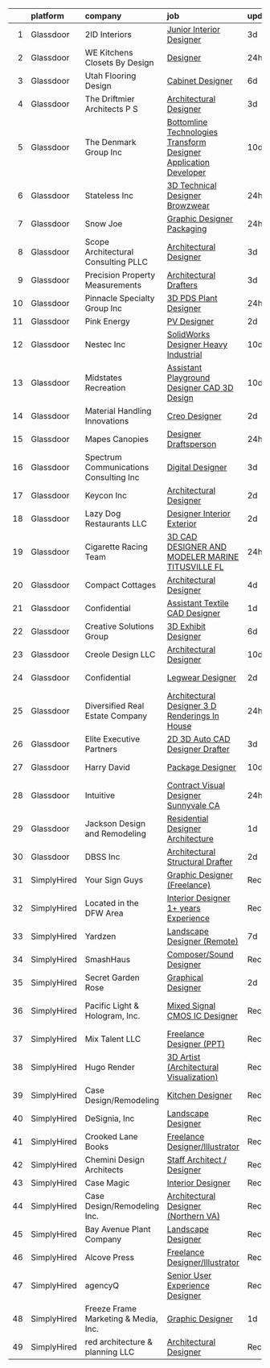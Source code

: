 

|    | platform    | company                                  | job                                                                                                                                                                                                                                                                                                                                                                                                                                                                                                                                                                                                                                                                                                                                                                                                                                                                                                                                                                                                                                                                                                           | update_time   | location             |
|---:|:------------|:-----------------------------------------|:--------------------------------------------------------------------------------------------------------------------------------------------------------------------------------------------------------------------------------------------------------------------------------------------------------------------------------------------------------------------------------------------------------------------------------------------------------------------------------------------------------------------------------------------------------------------------------------------------------------------------------------------------------------------------------------------------------------------------------------------------------------------------------------------------------------------------------------------------------------------------------------------------------------------------------------------------------------------------------------------------------------------------------------------------------------------------------------------------------------|:--------------|:---------------------|
|  1 | Glassdoor   | 2ID Interiors                            | [Junior Interior Designer](https://www.glassdoor.com/partner/jobListing.htm?pos=113&ao=1110586&s=58&guid=000001817070ec7380b5b0431f654323&src=GD_JOB_AD&t=SR&vt=w&ea=1&cs=1_b7274a44&cb=1655448858191&jobListingId=1007935819231&cpc=8FC0D69C137C431E&jrtk=3-0-1g5o71r4kjroi801-1g5o71r55q0t3800-f6b3e21c2184d940--6NYlbfkN0AuAjYKnBHsdkcMxrD7ZJITXxV72vImVt5xOyKRJQecNMWI7KAtC0OFrH_V03AMf182IyXB3mTWFo7aE-OBjjyWET_ImPqdFOWAXNabAri-1oRNreBJgfwNyH4J9VDnHgH3FGvbhpEYbA8xhY69hXJ2QVWKR3rKaIhO_4OFmpzFtqo43GGo9vQuIPSnZX_gljJvtWDs13KrwlVsovmeDAs_AnNRZz17VyCUPbh0gY4DgheZsOGxjHukcIXAs7NWcY0dmem99KJPS0bvOpphDNUCT9lOjFIvViSQhIJYRe-3Wz8wtj_eyVAlhTFJqObtmas8qKC_zMtigxjEyfskE8FeuMkSVsHd-rd78rRjkau2c1ZdvFFRlClrm8afTTEETAxlkmdudYgfdmzK9aDInXhAiJtwrcvAKkoNrqA4GWHzLFxUW2EDxVOeQnCRO8F3oXDjadNLgOabf4zmyDmfNC9H_Re8SGzQfzTEP6ii342p8P1rMhtVX94inlbGBamep4N2IcssrSnR0A%3D%3D)                                                                                                                                                                                                                               | 3d            | Hallandale Beach, FL |
|  2 | Glassdoor   | WE Kitchens   Closets By Design          | [Designer](https://www.glassdoor.com/partner/jobListing.htm?pos=127&ao=1110586&s=58&guid=000001817070ec7380b5b0431f654323&src=GD_JOB_AD&t=SR&vt=w&ea=1&cs=1_8d6b617f&cb=1655448858193&jobListingId=1007945093181&cpc=4AF433014564FFC7&jrtk=3-0-1g5o71r4kjroi801-1g5o71r55q0t3800-7c613545e50040c1--6NYlbfkN0B0DAwOXO1l6_98WM0PIoT-h7KtH2aVfRQx1dfyNWKYHCV2JhYVJn-L6-dSWhO4uoAhNAcXSMLQuT9KEVVwaGaU0SxXT9KYCkKqyXg6wXSKVXfpCMLg3_44XMEpXzsL0Vd-IDLJnOhutqF6MuEPshhtmrcNpUTiF0T4eSEyIh0WRh7E1osdcVIS_0GUFC45eTkxtU6DIBDAaYa6gkt1-btvOyXZRK4dSrLdSHYxB5qhuyDkAnpvRwxavW58xZf1rO5iULOh3XUEMaJhi4hT1oz26mIDhmvZLO9H14gqCT2Zwd0DSv9j1nTAqZbkRUHgUdR9W6fNglRuU-CVjwOsJyGW8hseUod04xYH8URWH4T9B4k91xguEzoyjtGRKjgycl3J6CAJtHdU1PozZPj0OuUGeG8vRCxjf_jzzSXAWeNDol3rEedRmMBKWztXxxRUQA4Ek8sKqkJhO9x6sUenXalzaNsC1Jc_Nk1dwXlVpgT7ralwJXJTfwG3LxGT3-3Qj9dyCaoMDVz9Tw%3D%3D)                                                                                                                                                                                                                                               | 24h           | Sparks, NV           |
|  3 | Glassdoor   | Utah Flooring   Design                   | [Cabinet Designer](https://www.glassdoor.com/partner/jobListing.htm?pos=108&ao=1110586&s=58&guid=000001817070ec7380b5b0431f654323&src=GD_JOB_AD&t=SR&vt=w&ea=1&cs=1_d084dabf&cb=1655448858189&jobListingId=1007932213767&cpc=8C58C94241DEAF58&jrtk=3-0-1g5o71r4kjroi801-1g5o71r55q0t3800-6a4ffba28466cf44--6NYlbfkN0B_lYXbcWVyRfqt-Hbra7A1LCYrGJB3Lu8U1kvcsnzP3fG3R5g2d2sNRf6vIElHxPsKyiBFSjvWo1iZNy3dh2VnINErMb1tILs8cPzElaYXMMmUnTtmLr5BvNd7JGG6yF-3jf_KUbY7Q2swzeAACOg8UKBrY0e4P0V-7NlzSqufw9OOgvQcwQia29_-gu1iKPuF-1tXbjNKThsJuTxE7CT30o9yCTQoIz036ncEIKMOT5-QB1Et78O9fYGXd6UY5Ds9xk_3PAH29MW_aXLgTlYR70KyNg4rBpKPoogWf29Wrt61hxON_Qe5kewlsNXF3V2s3n1Jp0WEiN6c3delPXuFl-edxvNdgUsuSSnBn2zZX9LWev43Vd_ZJ3H-iDwAoL82p5aUsVENmvos4aWAikySiMA9n4Kv6zf7xPLfislMPKf5dRydaMaXcTUTJBgW-nZT6Lro9O4Mi4HhXkexDLF0sAgwCch-bQoOQRootg4uuDTxls4xVVJ9KLIRbFzvKlRoJrfGleHsWw%3D%3D)                                                                                                                                                                                                                                       | 6d            | Midvale, UT          |
|  4 | Glassdoor   | The Driftmier Architects  P S            | [Architectural Designer](https://www.glassdoor.com/partner/jobListing.htm?pos=101&ao=1110586&s=58&guid=000001817070ec7380b5b0431f654323&src=GD_JOB_AD&t=SR&vt=w&ea=1&cs=1_ee5ebe74&cb=1655448858188&jobListingId=1007936110856&cpc=14A2518D69FE8A3B&jrtk=3-0-1g5o71r4kjroi801-1g5o71r55q0t3800-92a901b93dd3d3ef--6NYlbfkN0CHpSnjIPxMtekS58WZl5Olhjo2iWL5RjE_Boe0ccr3FpZkwzxCry1aVd6RzlmrEiiQwKyvzbyN_NY_Mu4LboH6tTtjdkoHNm5Ih1Sv4d4r9oxBFeZX67pzhRlrxQutlo-ANs8jO-xyAoWmyOrXSPAUbW2yQRRmt0nF7MGHaBGsW7MN5PIW-j3nIfNMkYXX82PZlIrpxFA5SIxM4IgY05C_Tj7Rtr1Q0rHN9Okg352jCPhmfFBNsmd_ckwNr6AKlrPNjavtTb3ihq2lBgmzxcHgXLNhJFKmUHa9AgY9PIetb20R4koaMb-5AyfDZrnqCb_9qo0khSvEKUeFmxSln1-tS5wBRd4pUhzvHqz1FABcqMKgz15TfkT57CQWza5wB3iMdjlTKXMyhT6hghBF5s-p7RH7192ehbYFwBbmYR1ZH0Yovk8xR17osMAnjbrtWwvWP_tazovBp-_S11bTa1dyg5QmbFf5mH8kA2bhp7rHBINL2JAfaBtp3yQU2Rkp2IP0lPWLowexnA%3D%3D)                                                                                                                                                                                                                                 | 3d            | Redmond, WA          |
|  5 | Glassdoor   | The Denmark Group  Inc                   | [ Bottomline Technologies Transform Designer Application Developer ](https://www.glassdoor.com/partner/jobListing.htm?pos=109&ao=1110586&s=58&guid=000001817070ec7380b5b0431f654323&src=GD_JOB_AD&t=SR&vt=w&ea=1&cs=1_90cb8795&cb=1655448858189&jobListingId=1007920677812&cpc=1DA97EEC6DEC5F4A&jrtk=3-0-1g5o71r4kjroi801-1g5o71r55q0t3800-c9509fc5d067a275--6NYlbfkN0CnvnrZV6i1JGX1yqycrBVKxG_QbmFGo1hJvaAPDrdCVTET5rWUgFWpZGgoZc06_HNnY7hdT5y1kDU_dzPnswIN34pdZNgNK1ilmmQcF4UlgBkJtOJXqS4SHehDpnMOgd-7-BM4x5-4Lwr_f_7lGtzLgqaA8CJxUoK7HXFt460O2Himc83l5I4fCMyIzzRDPz29zUP9ge1qcnP682SMKUY_VL8H9H4aqNVfml_xWI7sh7i2hXoIpEA08_uLIUa1DJnS33_x3Fd7svuHioaXtHBsHCKZFcPyYr1XaBrbdast29ogzlljxP4NMgGGbGfpC0KW5__nuwC0jggB2AQHZmj__xgPDcoWKbxHk1LJnZghVOlU0z5SSLpe6BVpvt5oBL5SBEVFu9sqYG9fVlbPh1Qxup7z4e7eLbj7YUNja_6wb8wOgdHXYijMOSB2z7DnAMMWBl9BF0f06dJz_ih2L-roJ8WckHRKK_YI23wSkamjQIQjzv8cTxO63eM5qFTqqdMvnMHKrkfucOAu2vfl-UFCBLCwVStEtSXPZogYeddlw647sDxgAGm0dnALXrXE-vM%3D)                                                                                                                                   | 10d           | Remote               |
|  6 | Glassdoor   | Stateless Inc                            | [3D Technical Designer  Browzwear ](https://www.glassdoor.com/partner/jobListing.htm?pos=115&ao=1110586&s=58&guid=000001817070ec7380b5b0431f654323&src=GD_JOB_AD&t=SR&vt=w&ea=1&cs=1_0021ba12&cb=1655448858191&jobListingId=1007944586616&cpc=61E17551093C17CB&jrtk=3-0-1g5o71r4kjroi801-1g5o71r55q0t3800-d92c17cf4d9f129f--6NYlbfkN0CMcCXJT0p_ILdaQUIJ0-QQ2_CBConMKszWTsGK5uvI4353MWyOs2yQnOr-BO7R0OdsV-2uWtxKNRcQOIisj4KaKx00A0lKRhJPcNQ2V8uBWaeRAsvkgoctLAWBl_74iXVjRuoS-wp-WJ8tnFC0ceYmcTlksXapOFD465wUOEqag_67zJiey7_Y2YzBIvILtyrmsxhGerHbGckb17AVG9SkUwr1R_dr_cpbAWnJp1LjjlffKVR13tnRe6bl3CA7w1go2S4MpSjWtu7S2Kr8BHV4tcF4fIbEwL9BrqZgIy5dE1ZEA3PjuuirXEPwqgEHNN3-G3mZCMm5j5LL-2I0TdaB8p98C0Z-4hdsVRtcejjAVQb7Ccw0kvGD1dvSfKsor9nLSxDwzVzBFMsXCCtS7XNhEAue8_lVxU6zbPAvMsrFw1ip2vqSLZM0zm7Hr2yu9KXijukCGIAvbEFyVsLXhHQt7heFOsbHNTT4YZ3rTg8ccgCXBeECOPcg2cMsheO7oO2EoTPL-jBevA%3D%3D)                                                                                                                                                                                                                      | 24h           | New York, NY         |
|  7 | Glassdoor   | Snow Joe                                 | [Graphic Designer  Packaging   ](https://www.glassdoor.com/partner/jobListing.htm?pos=102&ao=1110586&s=58&guid=000001817070ec7380b5b0431f654323&src=GD_JOB_AD&t=SR&vt=w&cs=1_6a637757&cb=1655448858188&jobListingId=1007945537238&cpc=E8335F9D5EB3FC28&jrtk=3-0-1g5o71r4kjroi801-1g5o71r55q0t3800-e08c966617f54369--6NYlbfkN0API7c6ipb5a-SpimxLJwy47ByrdPU-b9RqCRVfhpWhTrr9b74dt58mfTG5jxvYLwqNjjwanPQep2Iqf7gD8p8T9GkhJAK9ZfyMUMNbLJStznARDgibL2AdwB8Zg1RZXPxlFjcQAehalT9SJ58-56nvNdvZOK9fY7cYDAiwvttcpOdMcAR4jWv_IMPx3mICT_sGMsOQdLA7yux-fa2RYx-Q1bSSr2AcSTfRriP4TuXNoQjRuDc-Ci9zQjakg5QTr0J9z8Z2mo7PfNscHCYKUTz-lCREEXki2Hl1MN_DhYTviNy61jfU1KvC_pT62FsLlzdyWZMrfN12vfI-1nBTRq_439Y2ftj-C6L1kZVOSa_sA8EBdZx1nXY6nXTzybrtTPgxmw8Rx3J2gwP05eEJx1M0DiVkaGC0HExvRzlRTUNCP4SFrgTUD0hNge_GV9eBLazDhY0kWfrJCO7kcDiIOqgv1tOffHcCkYYWHny4CBBC6ooCvTes4e9HKCUel8NEzw758Gf0eYPwU8hFner4ktx3XUyTY4xLR4V1sJvw97QOWw%3D%3D)                                                                                                                                                                                              | 24h           | Hoboken, NJ          |
|  8 | Glassdoor   | Scope Architectural Consulting  PLLC     | [Architectural Designer](https://www.glassdoor.com/partner/jobListing.htm?pos=119&ao=1110586&s=58&guid=000001817070ec7380b5b0431f654323&src=GD_JOB_AD&t=SR&vt=w&ea=1&cs=1_cfbdc2ae&cb=1655448858192&jobListingId=1007936167032&cpc=55FC80EBF760BBE8&jrtk=3-0-1g5o71r4kjroi801-1g5o71r55q0t3800-d87d1723ccb9cb50--6NYlbfkN0BdDHiSlq2TKVYTvK036ioTcRDjelCKzvFOpLFiF--0icOI5c6ey-PCAnqLRt8qr5AwOKji-ZM4BIS7zrL0Drk6V_hfQj387EBcd26NTuxSa_fs9utTOXo_O-Z1nAoa0oo1vt5jDUM-L2SCoxAKqQ0ZnF3uDNJAmgKtGuJkluI99TTzMPJQqru9ZqZylDnW5OgiZvCbhle2v0jjr9jBrR1qW8pXV4Vyb9hfZ-eeOx1AGNIVADWocETEUmFPH4rjlyqMZqJ4WYfbgi8zms-zvwsyvt0TFN6JJ5JJ59H-0dhJNAJ3XiYTaUkEpKGmm-cX7GoNbXIJkTFFXGAE4wQkm6pdPS9fdUwuFOJjqz04I7xAhIjlzY8Aj-RGC97EFanXHu23GfC2m2XeSVN7t9SP55Flelu_FQ0YxnkIpkLS5zPM9d7j-Z46JjE4UglUZ1lnBTsVNPEeXnw5089_dW-IX9fAKvswHcQakRNY4bzXzTEpa541Sm38oDGMhQ8HAmC7h77hQHukQnvz6Q%3D%3D)                                                                                                                                                                                                                                 | 3d            | Charlotte, NC        |
|  9 | Glassdoor   | Precision Property Measurements          | [Architectural Drafters](https://www.glassdoor.com/partner/jobListing.htm?pos=103&ao=1110586&s=58&guid=000001817070ec7380b5b0431f654323&src=GD_JOB_AD&t=SR&vt=w&cs=1_21530042&cb=1655448858188&jobListingId=1007937022600&cpc=93FEE4B5AF931032&jrtk=3-0-1g5o71r4kjroi801-1g5o71r55q0t3800-a238ef22c38493f2--6NYlbfkN0BhWa1KzZ7zKDQctA2HPF_41ChYC-Y-W7ZpkUy2ORVw-YNIgRvS-W_wLnXctiaxL1hzNeXvrJysJmzCvqOeXoaXoZEpq7rKzN2Vcg7iwjykdQYALv6gE2zxicQfSoWtKZYJWSOJgDQOxoe-ZcTU454Qhu0Sy_ZQziJvJIf_2nP6UAZztqEO_odEQ1EYtQB73Cwm3GwgCgIGZPN9tsyEPbZOsd7dNJA5wvSb13XCUVQjxo_uVYWEvprJ1mu0soyDt-9lNk3Zjqn3uYA_qq9_y65Lo6_vfjm04gmNl4uFoAeFtRrvj5rpOw9PJRJzs-rOcmYIUye2JgqB-NoBgFHwz3zZeeJYV0aNwy7HxxJb7b_qLX0v_VjrRhvdIqa98PNl7iC4rNfIeksejRFTBv5bKx4D7k8l2wZx-qXRb1jugL7sLohKzxqgADYc1eU29B7AGHVt9LZzHqcCGXcBXvvNOaYO4yyyIny7nGYg8zCxCM_h90rYNt4Ws2Bchrc5CPThkjeR4QxcmC95eaoeV3fQ9TVdFSj3p_MmVcGHh1rCFUXaIPr_aM9i7ZhF)                                                                                                                                                                                                  | 3d            | Salt Lake City, UT   |
| 10 | Glassdoor   | Pinnacle Specialty Group  Inc            | [3D PDS Plant Designer](https://www.glassdoor.com/partner/jobListing.htm?pos=106&ao=1110586&s=58&guid=000001817070ec7380b5b0431f654323&src=GD_JOB_AD&t=SR&vt=w&ea=1&cs=1_99c677db&cb=1655448858189&jobListingId=1007944547138&cpc=FFD5B9C4B038B9C9&jrtk=3-0-1g5o71r4kjroi801-1g5o71r55q0t3800-5ba45d068aafb170--6NYlbfkN0AvKOmg-5NqYhHLmDu_7Pjxq7vyl5WZkAzYueW6PgEnHN088J39WpvCst9TlHOmuPd8KwreeABQuXWrczffvqlZY8YBgPdDlPSXz50C1ACVa1OdiZHyW_BiZW-yXguVO-GxxfakGfRk2qFjegM2nV5BHcMCjZcHVdvSr8WdFs7nzfjkJVdp0fqD78gaB9MlxW7pZWEE63X5E30wCpm19dJJ4qPH2FjKiasZk9mO-5CSTyjfTzqDXIMUiIenbka-K26mJ2_Q2zi2-T0rJQkd3YP48LE6X4A-IwUz7L_vFOuogkp123oYzI9CP7gKpSNEzcnXLGP5Kh61kez1sl0MT3s_ikNcDoJ4d6T8MZD_61ohYT-6nIqZXzfNf3uDMTazLko_t_h4bkiULUO-jhCA4dEv2eq7sy0L0HT0jP9Yh5ABWa0lCd7z-5LGzahAbRVaMJBP6JeIqMCJJ2GWjvBY9T7lEXTmFAApz2welDsMc44dxD30NBoj22PuUZthiKJKNgiw9n36NQ_xmBaPRc2DGhTB)                                                                                                                                                                                                                              | 24h           | Aiken, SC            |
| 11 | Glassdoor   | Pink Energy                              | [PV Designer](https://www.glassdoor.com/partner/jobListing.htm?pos=122&ao=1110586&s=58&guid=000001817070ec7380b5b0431f654323&src=GD_JOB_AD&t=SR&vt=w&ea=1&cs=1_284d6ec5&cb=1655448858193&jobListingId=1007939178129&cpc=C5C93DE40C8A001B&jrtk=3-0-1g5o71r4kjroi801-1g5o71r55q0t3800-e737ffa23ca1ebf4--6NYlbfkN0CoAH19rLVkspVaY8_BVgU5QzpYqxBZtx6OUQy293t9ZmWVPPVIAhXTNW501kjNA2nENE16o4sB4-8mIaVBg3IzWVXvbnMgc13k-akOddwp4AyqqMyM_H_7Eo5UpT0akksBRKeswXfQwasj8j6NKOzLY-HNZb-8V99z5LMzLFI6qDAyfN-0Y3TaA2vqScDv8i2ua4XqZebDoH1RzMlsD-UUlkBpj3MfOSB7f2wU43Je52YSL-qadfyIwmdt2nNY7WZxoybp9hYqlBzrr6cxVNUkmN7VDcU3_dr5-Bft1YNh6pyzmypV77PdjDqliv03Y6oiYkh08g2oTLrYY4_HtXJlMVoK_nTnxHzy5-RndeYLJSTAyQFcUnpUAPKjWY_dqr41hxcZ8q7gPhYJqmLveuWItQoLJcKSj9XpCEH9O4uLQ3NxGsxTIR5E6d5ezmKTng98Pk1h7VT-0nJcvuGK24e3iPfOQYPPzfh0zA8d6VkoeS6x8uSeax-K2WI3fYLTlFjK3GDr1vXizQ%3D%3D)                                                                                                                                                                                                                                            | 2d            | Troy, MI             |
| 12 | Glassdoor   | Nestec Inc                               | [SolidWorks Designer   Heavy Industrial](https://www.glassdoor.com/partner/jobListing.htm?pos=104&ao=1110586&s=58&guid=000001817070ec7380b5b0431f654323&src=GD_JOB_AD&t=SR&vt=w&ea=1&cs=1_163b85ea&cb=1655448858188&jobListingId=1007921970542&cpc=C24DBD7868D7AA0C&jrtk=3-0-1g5o71r4kjroi801-1g5o71r55q0t3800-804b0c5fbf2a0c3e--6NYlbfkN0CdcVd3SDA1nO7RkKTAACmPV4xEt72Vls8LI2dqcgyOeEeVurxOhNiKvFIPECYbE8OJLSGAZfjuFo8_fRqN114f9ht3jHHBHCgz80bXyqiuPd_6O0GawmrejvTjDonGTbN_7XSVoSw0yoe1Ygcr5gNwZZwqTs4V-hOzugRthn3xeilj_mucTfJ8SJwmAT-5hwW8nN_mP_xpyqJH_JaWh2XuAia3VKZdP-b882env-vy9_pwm5UlAu00SsHuXb6aHICcwhpg35mI_5bJO2YP9KDWZdjUT8K-5YWAFtZ9zr1fBgVXicytvB99N6XUI-RJFXtsIDwHeqZrkiQS4oFlQQdvc0T6-s5CsKzR2SlGKX8MqnGVO9d3QkgifNgrSqjgYD5QkiOBWP5eH6slYAqp05_jTNSJo-qtAeM3r097PhjEb4-SBijW8oV9bP76RtXQAJ8Bw0anrKUR8szNpRzpT2VBPbW3y0UgDEjoCHGU--ZNH3xwA7cD8tUQP5cSKc9ZVc5dmy58RhZ84KBmO6ZgzWN0Hbu7-R7A87o%3D)                                                                                                                                                                                               | 10d           | Pen Argyl, PA        |
| 13 | Glassdoor   | Midstates Recreation                     | [Assistant Playground Designer   CAD   3D Design](https://www.glassdoor.com/partner/jobListing.htm?pos=105&ao=1110586&s=58&guid=000001817070ec7380b5b0431f654323&src=GD_JOB_AD&t=SR&vt=w&ea=1&cs=1_93cfc565&cb=1655448858189&jobListingId=1007920743945&cpc=958F8102D9249071&jrtk=3-0-1g5o71r4kjroi801-1g5o71r55q0t3800-0d423f352f102f92--6NYlbfkN0Af7IH--f52cTUDwFMUanxXcd3NiV5wYJyzlyk1G5yRERPjkIYljGfhU7jo1G3fwEPUK7Mnz_zDJAuySo4XfeQ9-Xz6yiZ00KBTEVAyFhbC8CpUzKzPTnkDgxbZdx56k-BlwQjgGOLMojspZSbpKUnIxWnvQCwMRQw7fX0ZLIbcGx8twLpiVLhPA5EmtqzB6PwQVlWI4YB4UCpaCkK1rMCa-uAkg3IC9TvwSXOCsp6OZfLJvFLqEPhOAwagb30_0zgzhxuPZ28m8_0hWOVF8kV5vZ3JlK1xbsDZ38uxZlus45HiGeQeBckrI_OY1EUCVlG8g6dEXxd5lC3fc6U3Hy06q4d87pM4WoXASpUhim4wDm3zO3zdsi6O7oblDYDuTzYrhfrZtylqSwCKo9adnZV5NaoGeUIDe1vGMuF0POAkm8ot1uQFVHHmFSYGZOH1drIJpKQELBqzEhkMsPAfiiSaxJkK6lvd6MfKohKjgXbKabfHyzviCUA90Zer297rc1-NWideK-ODKqPFmahtdUHpvg6cGB8gdcQ%3D)                                                                                                                                                                                      | 10d           | Pataskala, OH        |
| 14 | Glassdoor   | Material Handling Innovations            | [Creo Designer](https://www.glassdoor.com/partner/jobListing.htm?pos=107&ao=1110586&s=58&guid=000001817070ec7380b5b0431f654323&src=GD_JOB_AD&t=SR&vt=w&ea=1&cs=1_e89d1ec0&cb=1655448858189&jobListingId=1007939619602&cpc=24DE9B19511D139F&jrtk=3-0-1g5o71r4kjroi801-1g5o71r55q0t3800-8943c151b4051700--6NYlbfkN0BCBVRfw33a18o1oVaPy0oz7XVRAtbq2F2GZ1ntk3dKicRisQg5kIsMUmNIr26wOv3P2MzfEoXdnVia3GJ9mPzZQUOz0RDyglRtdvjmkwKBcAZSm6s0nqlIWSuB8n74gRj3wCFmomsjRGnRyCWs_MrDQsNNCyquIPyep5ZORQO1Y4-MdVmnhVlOFd5kKcmY6KRy_lv30wHT5EeRTTtsLUVqMeKw44f0soXzNRin-uetw0GHhoSQgPE5kDZ97I7RZZ78JL6j-N8ABH_TlWGCHGub4kyWkRNrudETz5c_1k_mMKeW0bj5ehj4J8oc5wwrz_HwzRh-s4xob8vZTAKBJ7vkHnKf7DoSxHC3o64nZoq0u8rE_P8C7FV3riyZT9Pes1axX7k3-76ZxKSIHuWcS8dVEte95Lu1ljlnx2gEw3jURMRWCsAdNBqcWGM4K9CmTHGoK1fEpvAwDnCT8UrKjq5s5rwVDYRwVP_HHlMjDv8-grU7JZyXDyRSKrQOheKE3qY%3D)                                                                                                                                                                                                                                                        | 2d            | Des Moines, IA       |
| 15 | Glassdoor   | Mapes Canopies                           | [Designer Draftsperson](https://www.glassdoor.com/partner/jobListing.htm?pos=121&ao=1110586&s=58&guid=000001817070ec7380b5b0431f654323&src=GD_JOB_AD&t=SR&vt=w&ea=1&cs=1_a8bc0a6d&cb=1655448858193&jobListingId=1007944863813&cpc=93B1EA6E25C5ADFD&jrtk=3-0-1g5o71r4kjroi801-1g5o71r55q0t3800-1f0713825f81d8b0--6NYlbfkN0C2SVAOpOeIWQkPp9EeCSLxTLheLRty2uanDx8E9nXZ3mMSUdBgMf7rdCPWdzUto9XUQidwjGdLG0OOswx3Qp6B6cZeRVbfUiGOGZznVIJ5EaxdbvmFBJ7lY_ZvT3-Mt4hmf3PW8xn2FzBy2rlMt8kUax0uZf7WY9H-N0L72ebvdL9Y-eRCf37kKzgXFKtnvf0buAccxlUuCw4PEft3XVqJ35mT3hcbYyAv3m1o9KYEtTt15wfR_ag41TWWoTEmDCPgF-D3mhd9I3ZEczWEgQKKnpnuFTm4gQfbEDBbOyDV1sPfieZgsvx7hxytft5LVtwcQP1Px7F4zW8DSM6KWOdJ1PpoXkNLFspMYuxbp6irWNivwRppQanO8KQtY1WSDyDPEe5gGFtlZTnWz9geICXVSnWdoLXNUk8iBHI6OnD9Of5VqNZTmvs0g40EK5dI9rG2Hig1FytOsuu4odcGDGY9kaRHEtijlAFaI-1IOhaONtA5K5TM0bIqCMZjRSSFT-sECIlXpbwIBg%3D%3D)                                                                                                                                                                                                                                  | 24h           | Lincoln, NE          |
| 16 | Glassdoor   | Spectrum Communications   Consulting Inc | [Digital Designer](https://www.glassdoor.com/partner/jobListing.htm?pos=123&ao=1110586&s=58&guid=000001817070ec7380b5b0431f654323&src=GD_JOB_AD&t=SR&vt=w&cs=1_04aa2dbb&cb=1655448858193&jobListingId=1007936882470&cpc=D2A6DBF304636DC4&jrtk=3-0-1g5o71r4kjroi801-1g5o71r55q0t3800-0efd128eb5aed8e0--6NYlbfkN0CEimXm1CJh_E-tHvxPbgZMcbhx6cgdIq9Pr1R0rMl3sU3PcKky83nF7xSMo3nddOn7Ezk0R5wq0xRM4P4Wqw20NJNt1myi9vhduCMlk8eS9Q-2pR7e426Bhv408jU6dwqXU19OX7GZL9-fzLcpxPjkOCfuAbN15nTcseGdJkcZ3XbWz2mdqVvOuzz25VFISDew5q8wlhgM0wx6VBTInAOH3igzRXt_Xf95EoFRxjesL3Yc6MfjlOlENVDHHrIICsX7jSWsR13Ue2bl_Ua-lIdE-BOQo-YVGJp_FY4JCDtMnDU0Qmh19BFr4vBvpjDFTJzN5gFeUr7qIgoQh01rHXctRkI3s1AMMD50SyEX9CRIqpDF9DIjjrjYnDjKI6genTydKH6ZPwBI2qo3v2Ykvjgcix__gqIG9IjEPAUFIYV3TcTGk9C88wAM1m6hGIC_Sypt1UquW9USxLTSlUKjxhV1EvWujiaGfUJiWmPx2YAWDY0XQcQKf48ZAEgOR-Pz7qOtbtap149pYw%3D%3D)                                                                                                                                                                                                                                            | 3d            | Chicago, IL          |
| 17 | Glassdoor   | Keycon Inc                               | [Architectural Designer](https://www.glassdoor.com/partner/jobListing.htm?pos=110&ao=1110586&s=58&guid=000001817070ec7380b5b0431f654323&src=GD_JOB_AD&t=SR&vt=w&ea=1&cs=1_a3915ba0&cb=1655448858190&jobListingId=1007940072587&cpc=1DA97EEC6DEC5F4A&jrtk=3-0-1g5o71r4kjroi801-1g5o71r55q0t3800-8cc730fd9d3ab36e--6NYlbfkN0AS3oPsAAmCngCu4U51_2RxXyfS7TdWOFtWPOafNW52I29jAwwM9Lp-sS0wjUG4j2P69UEeGszIEM_UdZagGYlSJ9_3F2JigxiFGFa3LFswMpFsxsXCIZeaXe3PSv7thuiJ-XkMMzS3N6lKbvXCUsxbH1C4peBEERUvmuNX3a6HLThJpW0ArvE2mp9vI8FIKQk3LS7RP9xnU1KDFQRolMleHvi88nt0qd9VgqKvIOyKYY-nJ5s2oriY1_HIIqZT2cwzZ5UKwPT7zjHzLy2lBCPDkZ2-VjQXVtXEYLBISEhJ01hVrFwn_mW6uq_GCfI40WvUMiVoV1QPFsoTV7r0Iy-dXdwpDLt2WWiY-ZFrHA8m1pluspBucPuCXWtKbfaQ5D1smIJNxeAYEnffamJMjqv4-QgyOBxTzGos_pr8pcEygbGBUSPlEjTNNK6OEw-R0w9VditSMZc74pgDeCBkaVpRvOh0FNwsC4dPRk6roVLVbf_sjNVBGYDWAouKgbxuEdrpBJT28ln2Hg%3D%3D)                                                                                                                                                                                                                                 | 2d            | Mountain View, CA    |
| 18 | Glassdoor   | Lazy Dog Restaurants  LLC                | [Designer  Interior Exterior](https://www.glassdoor.com/partner/jobListing.htm?pos=112&ao=1110586&s=58&guid=000001817070ec7380b5b0431f654323&src=GD_JOB_AD&t=SR&vt=w&cs=1_f90e381b&cb=1655448858190&jobListingId=1007939742032&cpc=511630A5FBBF692B&jrtk=3-0-1g5o71r4kjroi801-1g5o71r55q0t3800-2e26077204beda7b--6NYlbfkN0Dallkq8aEtIfjJuf0Sf5ktGCmwYv4TUioPb4a4RanME_t4_eY_fBh5QZibWAZi39G006975fDqKiZ1p5OlZ2yLCz3HOhg2wOZUODDXCiRRItXDqktF5fEAVBFCcjFn7brzXE6em1K4jbDKha-xA_EZQzBPXEfNKFvVw60q49kKQEspJeE0TRK2LSUeAFmbk-RkFsFTI1vbbUIRMYXCUoL0Pmzg8p1De5qM2uD3Q1bwJhP8H3casCvB5nN08YQEu-kOn-E0XB28yfb7SCNkezUyUX3yjAewnEs_80v2Qi-fAY7K89v34_r3zfgeYuHFPJPpF45-TtgcjIEv96pvCtv2gqc4hfLpWDFPxySHBpY_8kw9723UFacvXrELSVB6-oHaMZpHTBxgei2SgfPsKmMqu6wlF5SucSroHv59me9dScYg5JcnvmS0u7qcYUaXYnzh4PfgVfPzfhG24Q6sEbxKM9f7Z38sTDJEDO7RGUZM7XeJixw02hh3zlS-9tqpomuax7zWOuQaS9I3lhqpzGbIoWU8AyHS_CFUxr2wAw4aD3yqdE9EhEN2CRBFSkWAm8aDlwlwgn2pGAsFmy2oIkjBrMuysaV5Quan4QPf14M8Moac9uILLSkwdiApuGF5FojWGoHyIOUilBogcfGEra4CnNaGov7y5X5fMvJUN8NP7rnZ1vKf1OzTNcHAL5S46SmJH_0sKPT5HzYqUIsTH78GN6MGmeoivWYW9sedNJDVDg%3D%3D) | 2d            | Costa Mesa, CA       |
| 19 | Glassdoor   | Cigarette Racing Team                    | [3D CAD DESIGNER AND MODELER  MARINE    TITUSVILLE  FL](https://www.glassdoor.com/partner/jobListing.htm?pos=128&ao=1110586&s=58&guid=000001817070ec7380b5b0431f654323&src=GD_JOB_AD&t=SR&vt=w&ea=1&cs=1_ede13d71&cb=1655448858193&jobListingId=1007945016088&cpc=AECEB822CA110EBC&jrtk=3-0-1g5o71r4kjroi801-1g5o71r55q0t3800-42cab534d3233936--6NYlbfkN0D9TjYrPoWbtFRb245EeSL_whtR2we3kdkFgCf9d_KdyVsaIWCKBourIKCqApOIee82D3pF1MRDXCctQkvKIWXeOJGt6HXf1jq2nCwkyZ6AvOnAUgdl-JFrgkt468Olq_wfzO4-ED0p5yUHiFqpxZLX5EEVmou1eZ22fQeX9J8CeoGLnLLw2EJOZZuUgGrvQ_j6Mo4Sy0y4p5aaJnDH7lEaa0PfdzH66O3cl75W4vEXKgmGnIqxmas_GCdrEMzyptROafidz_NSSGZ3073q5wNLU41CJNob_8tk3IpX5tKKmbFTSGgHb0_ZztHdtGcQCd6bjTXY8jLLI7-dnt4C9sWI9xX1-9sUMef1vw14CNUbdAlROpQkYagvIvlrz2X26RbybAbN_Cpq_YLLjfJYwJW2tXDFzgKTc0rWTl2TkauzhjaZXiyQ_X0X0LiySJ0PY8x3stdo6Bt2TJcTQsh8VcnHcvr8LiN9I3XIcLBE-SwNepNrDyjmIXELF5HQHo2SBDcfNc41xSDBSg%3D%3D)                                                                                                                                                                                                  | 24h           | Titusville, FL       |
| 20 | Glassdoor   | Compact Cottages                         | [Architectural Designer](https://www.glassdoor.com/partner/jobListing.htm?pos=114&ao=1110586&s=58&guid=000001817070ec7380b5b0431f654323&src=GD_JOB_AD&t=SR&vt=w&ea=1&cs=1_6555f119&cb=1655448858191&jobListingId=1007935091822&cpc=BAD6587A35CC7CD4&jrtk=3-0-1g5o71r4kjroi801-1g5o71r55q0t3800-a12c723a904e18ea--6NYlbfkN0ACTeRvGRFS6hadW-07x_K1RnsIE8OdH4tufuZ5eRAiXvJP4uszTk420fMz63CDCUurx_OYcenF2z2at1QfjpsxX1nq6iv5ULrgt9pT5OTzF0sB8N-60ShXCzS9UvVwvDRSgBp4kSsvx_qet3b0Kuj35zXZbJpfXu4dEB-TpNGtDtpCAP1ktLsOXgxWtTWJDxDEXVCB88mRLB6_LCOctculWzW5Hb1Wpbqqz90A3EGwtyLQQPtLfwk1-HLDg8ldQOSCN3v8JvLxf-s-5iVj2Mg4IlVU4TyOCQpr2VoPiJrxGVMo6YrskUEyVuzrU2f2ZrvE-HxORKFWiBTSOQIW9sJ_WtK5Hyw6YDq3ilis-QoSuae2wD_K64fsYIx13rhg3PSnTytatakn86LlmZ6wHbSZ1PDGajLNBIcmR8PP7eSF3PSpNG3AlbPTNkvcRdVFcjuQCMXsQQJq3iZc_X-9dkwNgNGMey1zJdz8Abiybng4XIbEeHcT1WSw2ATXronYDdPqrJNySy1GWA%3D%3D)                                                                                                                                                                                                                                 | 4d            | Asheville, NC        |
| 21 | Glassdoor   | Confidential                             | [Assistant Textile CAD Designer](https://www.glassdoor.com/partner/jobListing.htm?pos=120&ao=1110586&s=58&guid=000001817070ec7380b5b0431f654323&src=GD_JOB_AD&t=SR&vt=w&ea=1&cs=1_95af2a13&cb=1655448858192&jobListingId=1007941945593&cpc=1CBFC3E34E2A31FF&jrtk=3-0-1g5o71r4kjroi801-1g5o71r55q0t3800-ce0c47f05901ac5c--6NYlbfkN0DkwT7sG4OkyhwI3t8pVD_hcX4oVyxj6rjpy63wstN2uZinknDbMpkGTQLJxoQB3z5HABCtxAWRcILncz95WB1MyDXXvyk8QrUAkjptWm6xCUOVh-2dx0HtVw9tOIRPUJVdp5Y9oQy938JU8buUgnLYMG7U6fr69kAjeKimVrVDePg_bwg1Uf8HJkzEtKD8DJC7Fa3mt_2Qw4W1Vc8YK6uDptScT2EHWCKYWrEjSdI8Iq3cc0noI0rM7vM5ZN2Km4UTIuoxUasRRuWuVnG2AJGPC-L2ajOCVfq5im7IW0d07f0k5ZiOFDkEks6Q52JHLOxU1fKhUINYK81edTqzizaIOSZ4go0ybWPMq7vdxWbkBomTmCwEI6AeDDu1Zv20oAB6EuwbKaH2ZTevSY3dc9gcHhxwR52keLHvxfYkmja-VXoNxf5ggfLkBTt3sRzIH5jzKEFNKhjBPdUWNRvG6PzVJEsdtKRhAQBubi-y0bSzvcjyfcaoMeurDoQJD5oBD-Mix66sx6MYkQ%3D%3D)                                                                                                                                                                                                                         | 1d            | Remote               |
| 22 | Glassdoor   | Creative Solutions Group                 | [3D Exhibit Designer](https://www.glassdoor.com/partner/jobListing.htm?pos=116&ao=1110586&s=58&guid=000001817070ec7380b5b0431f654323&src=GD_JOB_AD&t=SR&vt=w&ea=1&cs=1_977faa53&cb=1655448858192&jobListingId=1007931838252&cpc=A615028083C8ED4B&jrtk=3-0-1g5o71r4kjroi801-1g5o71r55q0t3800-12a1f33820d9f4f3--6NYlbfkN0DdLn5tXN_RiyJSiFodarGZFJKa8s6F6AK0THPBWp05MWGACVIr9k5ZXXdM1YXxddfwyrTnIvaS3KN0qXNl0jY5f5JYbeV6pbg-7WxbP_WvZ7Le_zTjdFTdVSkDw02BYRkS9KNpOeeFIgy2snThSN1PANJVV0sb7S55x_LNJeRS4l1EePdVsuPtp2GWv2NgSvZ6o-VG3aWj92ZN8tcEMC0hUFd8gU5qj-S5jaydSs5jYUSvAzN3RFNFHlCf9UTC2H6mV6PTdQOW9G--m1DPpZvhN2PUHfQf_aTC1CJRUlLzGXPT7wEzHWk_aDWpTJ6_iAZdKY9xbLL4fV4OoilZmccZh3h1k9pPWLVQN8jdn1rlNItKvb0hf9omgXNyvbd_IzJjIScvSNf9nVAwlnIBywlYzVJIPbYep-d8H9pK09oRPOxZ-J3psUgUzGd5v1g2HNlT8Lf5ntOZrlWLbmWn2LanbBnNkIBHQrCyZ7LJS68NJngdDDoLGkGFiLxgcLt3sRY%3D)                                                                                                                                                                                                                                                  | 6d            | Clawson, MI          |
| 23 | Glassdoor   | Creole Design  LLC                       | [Architectural Designer](https://www.glassdoor.com/partner/jobListing.htm?pos=125&ao=1110586&s=58&guid=000001817070ec7380b5b0431f654323&src=GD_JOB_AD&t=SR&vt=w&ea=1&cs=1_18af545f&cb=1655448858193&jobListingId=1007921231190&cpc=E84D08864798C1AC&jrtk=3-0-1g5o71r4kjroi801-1g5o71r55q0t3800-f1d0c8fa8bd281c1--6NYlbfkN0DWtRa9NJfjQIs4MWRRqD4F41esfMsK79cV24t80VXfzWoIWo7wDhVm-13c0bTgW_eqa7xA3ozIE3WL6LY_Ta4IqCbed6-dEuOB-NAwokDJR9jinFIdZVoAOkHW88wNRhTRHY5mDqruTQ9EqfXUQ-rbUQ3C_fzShkRsY_7OtpdYcVF5cyApxaZveDnPSMB32OrtOFoiEy34DkVCGOLB_I-mvOPThvHr1z2YFvtjeCLOWc7ylgOTWDN-O4IoK_jLolJCp6fV_AiwIbIWcpnrWmm_X_eqSf9E8Td0VaysSUrFRKsbJxyG-qE0-u3oUwUehRXqWUmm4vaYOgZmA_6qyJqomjj7JEkcrusDvSkDwe1mGvf3wjfV5phOLKYioxYDzm9kP2YCEm8AHZ4BfsflnFDuv1oD9zpemuKkTtOqSv1XgGoc7rqbporuk2dbSGLVa6Gd_4Ik7KBSpSFg-ioBmLhh6ckrJQ_-S3ydcnd5114L6o4q5TdhdkITNJaR0iTy1Fv-VfAaIrrjTA%3D%3D)                                                                                                                                                                                                                                 | 10d           | Houston, TX          |
| 24 | Glassdoor   | Confidential                             | [Legwear Designer](https://www.glassdoor.com/partner/jobListing.htm?pos=118&ao=1110586&s=58&guid=000001817070ec7380b5b0431f654323&src=GD_JOB_AD&t=SR&vt=w&ea=1&cs=1_cf106b1c&cb=1655448858192&jobListingId=1007939772810&cpc=0A88B0016E52E137&jrtk=3-0-1g5o71r4kjroi801-1g5o71r55q0t3800-0b9f7a6b7488e7c6--6NYlbfkN0CsKKE7Uct0l7CqO2kQz5hGJhtTLK7TnTOf3fPtlFY24R2mc_J14QJtbmIkdWVawgSdi6xYH2fChi3AmUXxq_ikixh2_06ASVFcu1w7AufJTG0EecrKmvEdHc15LpAbSVbYrdMrUW4w4tuP5lb5wY2dZaV_XBcwuQTe2OMcoMEdUuyMf6kN7xb2OdmVXbK_d42ZP4Nvx3FNt8ckMNpgcLrIYIDU2WY5fyPy-c2DMZaBfE4tSThwkqZMrYt4fFUs9ouwOcTrw7BauSWuFoHH77LEj4PaMworrijL69KeIQ4VyZBpqfv6zZaNUOKZUKPMApbEJpXyo7-f2NRHTPK4iz2etp709HvsvwUU6Sw1ctX8qIncqRul-rOA_bBpg5EWWKiT6PBGqQOkupz_KPacjNiK8yU7mZs9TC8q6Kra3-F2aoAFqMRUnJngmEVSTswHal9pTXyECnnL2WzQPqvQHUd6BPBq28Dvn_d3FrMOuhSlSToylXsxs4KH-_6AGT5fCNk%3D)                                                                                                                                                                                                                                                     | 2d            | New York, NY         |
| 25 | Glassdoor   | Diversified Real Estate Company          | [Architectural Designer   3 D Renderings  In House](https://www.glassdoor.com/partner/jobListing.htm?pos=130&ao=1110586&s=58&guid=000001817070ec7380b5b0431f654323&src=GD_JOB_AD&t=SR&vt=w&ea=1&cs=1_3b97801e&cb=1655448858193&jobListingId=1007944452277&cpc=618B7C2C2BCBC227&jrtk=3-0-1g5o71r4kjroi801-1g5o71r55q0t3800-e38881976bdbdc8f--6NYlbfkN0DLxniXb9xd09bch3T7EymxCrgj1jiT2kSu__xrmi42oOiC564kd26W5_awjtb_p7EbejxwUgXsTZ4fi0LG4HrLPHacmgR1FEO3N91U2-fWB__u45Lb8mRSr-4wWW4Jcjsr8t4Vg1uuTCzFJINyY4vUxoPSMDoR74jKI1x7Ybq9TjM7eNTB3v7MZYoWgcUTxhjJ4QpgXL0dAXlUMGF835IfsTm58m87yXgRg6WHZHwzO1ShL2NRQXpA2kk_YsYymdQyjHjnst0M_GRvNlqvOAQEU_lR0fZpW1rx3CBOvt6q8Ja1dO7jgQD9XjgmrpGN9JPDXKXVHSuIeDeKiF1BO0Tvpc-5L0uOWkvtv4qjBMWXGPkCaQXx2UJR7iSVtMt4u2ONn3vgN3aeFxqhWKLDHYB9QcEXXuy-BnzZ1EpbzfIxxa8wm8dZZIEH6B-uhi7NtfUW8RRks1AIBXaCEYr6jK-p5hCJF22TRvhMcz_hALO30TMnVIXLGPEqkeX5WoDnElqJaZVdtIkKXg%3D%3D)                                                                                                                                                                                                      | 24h           | New York, NY         |
| 26 | Glassdoor   | Elite Executive Partners                 | [2D   3D Auto CAD Designer Drafter](https://www.glassdoor.com/partner/jobListing.htm?pos=126&ao=1110586&s=58&guid=000001817070ec7380b5b0431f654323&src=GD_JOB_AD&t=SR&vt=w&ea=1&cs=1_ee0dbbe4&cb=1655448858193&jobListingId=1007936868821&cpc=6BDFADFCA66887C5&jrtk=3-0-1g5o71r4kjroi801-1g5o71r55q0t3800-cea4866d1299dc7b--6NYlbfkN0DrCMkC-Wo9QGLMV0_Mwp5tFnoPdA-FNbmG0OSI980c-6H0XAxE5T7QhR3IwPEHA0wAV9fGolbSbuZqq5y3LQhjAyNvTqD9-atZgrkiFBxvJaTdkTZHVp46nNG_zTDQpVgMVthRHp5ijGfXhAodGpRE1DHCxBRydyN88Byv_Nq6YW9PPc1blI3eDKv0MzBCDSoJwEzeaK7uVWTKmFH4Taz-WXD-TqJnMYL09mr9ULivhewqazpTqJgmatsnIqy2cMHZqpUmUNVRdsigwWDVqET8ClZy0sZNzE_VQ88wnWr8vZZCm9sakS6K92f5_0wlT4FYaYINLFTKN0bYPMBeALcv1W5LcwcOtF6Y36iSn2gE5aSCn9WlZT2CRC_-FItltOunTnbfkR7zTW0p4znYatbxi5x2UUrJjhfsg1NnY_Ff4UpUcGutXiSfwXyQ-V6OLO6-QnUMYXkW25wAXMgnydOMPKsXCgt_1qp14FWEI99hNkcpzjVFEdvLf2SzdCbxtVZq0cET9QMqkQHsnhb-AMe38TwumPm9pYY%3D)                                                                                                                                                                                                    | 3d            | Yankton, SD          |
| 27 | Glassdoor   | Harry   David                            | [Package Designer](https://www.glassdoor.com/partner/jobListing.htm?pos=111&ao=1110586&s=58&guid=000001817070ec7380b5b0431f654323&src=GD_JOB_AD&t=SR&vt=w&cs=1_ab5bdd25&cb=1655448858190&jobListingId=1007922093164&cpc=BBBD384EA192911E&jrtk=3-0-1g5o71r4kjroi801-1g5o71r55q0t3800-c73860af2e371f8b--6NYlbfkN0C2Kxy2UJ_Pvnd4od3WrkCWO_kqcj97eYDc0kbVAzRhDi2ywKUcguo9BRHByusGnjg3kmLUXU_i7lefnfjaUm1QM4NfD7ZpoySdt9IPt61IoPdiAbES3LvG6ddx4Vv7n8CNZC7_gFVBusF8hGP4W2yK5Ra6JK5SlpPuMlKNM4lTDfG56jjMC7z3sYprWrTQWyhtMQQAoPLQExMcvmYls6TaLl3Xxw9rSJnpGnQ9gOHohKpLqwZHtlVOFjhJ6h-A1h40QGBEFtoBQxyYNOxG9rfot8b8UADnQCUB3dZ0B40eHI3lInYlRwv27Hn4JDOYDanr6yBfT38Wt6KQT2ccd9E_UX1Rv0epQQFFLI7uj0zYBwP4m0b3WmYkmTpUI1Nn0VD8lRzEFWzkgKmP-OLy8dAQyuj76XRxnQDpOdA9hwgOu8izdzAowOUNwX9TT61JpZzBHp02HiUamcLz6Fvsi1OqypefgYVJ3GMDCT0444xDsGC9UttfPzVY3EnXtEYZu3uK1jCEbtt8YM8knigCuR6xAb4fwm2rogOoGQJoJ0i4JD4GlyufjfugHI8RKx4J5Tc%3D)                                                                                                                                                                                          | 10d           | Medford, OR          |
| 28 | Glassdoor   | Intuitive                                | [Contract Visual Designer  Sunnyvale  CA ](https://www.glassdoor.com/partner/jobListing.htm?pos=129&ao=1110586&s=58&guid=000001817070ec7380b5b0431f654323&src=GD_JOB_AD&t=SR&vt=w&ea=1&cs=1_e9245134&cb=1655448858193&jobListingId=1007945378017&cpc=654405A9B1E0A9F5&jrtk=3-0-1g5o71r4kjroi801-1g5o71r55q0t3800-76b925e9aeea53ba--6NYlbfkN0Da55cD5SyBLpPH7k1CrVrulUOH2z8rmQzTVue5eMZiIWMOESjNKa5vE6wb6xy703ky7oYqgUHLU2DDeGKonN-Lf_CQFskaF68PnWCS525L4bAEfkBurPdE2geZSsAykddBBevtlKtbOFAj_P6EIRRN_iH7QF2eTc8oflGHRm1V5mi2p_hOqej3UO6dSjdOjq58FEYnhKC6AOr1Bs1qRsIR6JpDGv97JZJphCY_BzS2NFxWz0XDYSmxFE3-LETu2Ec43qLLc3-5aVkny-fByU_anhkCG-Tzvrbsx45-P0Dj70xX6gk1-mOpQTo2r9DVuetZpqkUIESE_54bY_oNdI1GAv6djkLfxJVUO1-8umzH83kmMKxqSormgi5gGQdHcRQnG-dxq58e1P84_QUv9GDT-TZx8bJJJHZOpAhYKgNokUtzlutxONHth1af8icuRF5VmuOLKEV0oSeloUXL1w8UEnjD4MzRJ_RK6B1YC9fjZM-gj0JsUycd6_KH5FYEHJ-XsriJtg6lMlFjJiigCwN3q8loRcFtyhqSJaNBLiwLMrh1bJ5lRPYpOegizMRhnPgAdKL38PHxlFYooprimrmjBaCWq9k1K4DRcvJjnyXMPmKRhRqD7IcJ)                                                                                                           | 24h           | Sunnyvale, CA        |
| 29 | Glassdoor   | Jackson Design and Remodeling            | [Residential Designer   Architecture](https://www.glassdoor.com/partner/jobListing.htm?pos=124&ao=1110586&s=58&guid=000001817070ec7380b5b0431f654323&src=GD_JOB_AD&t=SR&vt=w&ea=1&cs=1_ab4a4918&cb=1655448858193&jobListingId=1007942866655&cpc=4599430C66E07990&jrtk=3-0-1g5o71r4kjroi801-1g5o71r55q0t3800-a398a183d2253401--6NYlbfkN0Dx3r3E47sSe5bB3PIy1uzBZvlB7xy2NhfhZMlxQTsxrM9CNnVPR6P6RP1Mcqy9_qr5O-FP1TaJ4e9YA2z9H-bx3-095yQU65zcSP54jq0Ovzw1FWTVN34NNn0wrVqphh5Kjw9ro6aq-5tpXapKu5t6FGXcmcS5DG1rHjwagn0Xau3XfYq292Xi7dAyeq6p81DjL6dxAg__OZp17APbdPQ-7iA7a5TfmHe6gbzT7AKcNjjneWKCD0L_VNeFQ1bvoO64OAP5ZPXflxW7QTmCdtURGCwI8zkmXtA7o_hM0Pox_9XyLkZJCbtY112n1Ol3lRTmFHJpWAyhS8rV1fyCAV_VhQ99HnogDhaq6UFlFAZCNiL7aoVZZLdXZ-8MwQnOHMWdMgIy-uiyKyBL_2qrawN-VqOsSyMnS-Yx3sfPeVxKfV7DqKvqChB3Ju2-TaShqPbxpAiYN5u4N2lMNqd7M1VsY20AcOzJo3FkTfh98Ej-hMzi-c3oo95qFjVPd-Wjm5-d-om3Msof1w%3D%3D)                                                                                                                                                                                                                    | 1d            | San Diego, CA        |
| 30 | Glassdoor   | DBSS Inc                                 | [Architectural Structural Drafter](https://www.glassdoor.com/partner/jobListing.htm?pos=117&ao=1110586&s=58&guid=000001817070ec7380b5b0431f654323&src=GD_JOB_AD&t=SR&vt=w&ea=1&cs=1_a4418df8&cb=1655448858192&jobListingId=1007939589504&cpc=C6FA39443CB22685&jrtk=3-0-1g5o71r4kjroi801-1g5o71r55q0t3800-2350b15bc07e2cb3--6NYlbfkN0BKXRt58v5qGohNXWOw_ssIiEM17zRDRNUMRkmI7dZ1me4GBiNX9CPiZVhFCfZZQBlPAHvAeyTihmFsu7QKkVDCYrQzpnOkB--16z67x3-nJsbCvSuDw52r0G_iwL9JUBaaBcD6T-42Bg3M4uQHF1FUG_u03VIyY-ZMytxxTeQvowWr6LcJphQCBKjSNiCJuP_iOivuOOpngTrayS6LfmX8VtwuLJ-kIIO19e9tcmQ2JU2r604RlD3At-m_TkzLcEJvVLu2FIC2u0BHryHqag8a2w0W47y-xuy_RMSRGD5Cfz1zEknIT-UVF4WagFGDWCNDHgnX4QppHANo9I_Ii9CHNDPfKhwSCLOCSPUsaL0gT3BwsibHEg_4vaOxjwfG4HeKCuL_4Sh_qWv3zVtshILMo6JgrlKqPAcxDXWGrxSc_zX8lDI0vjwc3uLB8S8XI655ipyXlKJBXO2qCDtaMk-LAjpNZ-gGwOU8k151utxCi3_pAow0_reBcIDhePHlbzfwN17_O0M_vg%3D%3D)                                                                                                                                                                                                                       | 2d            | Titusville, FL       |
| 31 | SimplyHired | Your Sign Guys                           | [Graphic Designer (Freelance)](https://www.simplyhired.com/job/Y5CeNaTQgtjJKzefiDpQa3noOTyEMixjfpb0sAONzQZ8B5ZFTpbLTg?q=3d+designer)                                                                                                                                                                                                                                                                                                                                                                                                                                                                                                                                                                                                                                                                                                                                                                                                                                                                                                                                                                          | Recently      | Remote               |
| 32 | SimplyHired | Located in the DFW Area                  | [Interior Designer 1+ years Experience](https://www.simplyhired.com/job/diXPf4bJT57u4mjDM8v78qXKbdcRGVaJOdvX4wVam2y8dfBha7EmWg?q=3d+designer)                                                                                                                                                                                                                                                                                                                                                                                                                                                                                                                                                                                                                                                                                                                                                                                                                                                                                                                                                                 | Recently      | Irving, TX           |
| 33 | SimplyHired | Yardzen                                  | [Landscape Designer (Remote)](https://www.simplyhired.com/job/RN7OKZoobhkgTCC2d4eC4JTMcn-LCPubvsaIiIt6Nd3UVtyZjW-Cpg?q=3d+designer)                                                                                                                                                                                                                                                                                                                                                                                                                                                                                                                                                                                                                                                                                                                                                                                                                                                                                                                                                                           | 7d            | Remote               |
| 34 | SimplyHired | SmashHaus                                | [Composer/Sound Designer](https://www.simplyhired.com/job/5TV44fqNq9OE9PTw8D83ASmeufu-2onYgJ8O5l4Y0t9TzOHHgUVKrQ?q=3d+designer)                                                                                                                                                                                                                                                                                                                                                                                                                                                                                                                                                                                                                                                                                                                                                                                                                                                                                                                                                                               | Recently      | Remote               |
| 35 | SimplyHired | Secret Garden Rose                       | [Graphical Designer](https://www.simplyhired.com/job/MBp4tNEkQcaorDspj64t2e3OSWax_qw_Ft7Wm6MF11TZ9H1pWtFm0A?q=3d+designer)                                                                                                                                                                                                                                                                                                                                                                                                                                                                                                                                                                                                                                                                                                                                                                                                                                                                                                                                                                                    | 2d            | Remote               |
| 36 | SimplyHired | Pacific Light & Hologram, Inc.           | [Mixed Signal CMOS IC Designer](https://www.simplyhired.com/job/Sc4ydI-Y5NpOFOEUqhWztzjvzWmwyfMMewgYJXukJHdQGI01Wzwkiw?q=3d+designer)                                                                                                                                                                                                                                                                                                                                                                                                                                                                                                                                                                                                                                                                                                                                                                                                                                                                                                                                                                         | Recently      | Los Angeles, CA      |
| 37 | SimplyHired | Mix Talent LLC                           | [Freelance Designer (PPT)](https://www.simplyhired.com/job/fAAF4ogkRrv7XBdtP0ve3QunCAkuka-LIsAUr9HouXmjmCnY6dPnnA?q=3d+designer)                                                                                                                                                                                                                                                                                                                                                                                                                                                                                                                                                                                                                                                                                                                                                                                                                                                                                                                                                                              | Recently      | Remote               |
| 38 | SimplyHired | Hugo Render                              | [3D Artist (Architectural Visualization)](https://www.simplyhired.com/job/zILtqVFY1VlSsgTwLREtgTIggcGs5gg_GVOl9hcUdCvDJUttwq0CPw?q=3d+designer)                                                                                                                                                                                                                                                                                                                                                                                                                                                                                                                                                                                                                                                                                                                                                                                                                                                                                                                                                               | Recently      | Remote               |
| 39 | SimplyHired | Case Design/Remodeling                   | [Kitchen Designer](https://www.simplyhired.com/job/_XK_RljHJq-73kQN8sJYVIO734sbgqg_1Jpod3SeN2Hex7Vf6aGN7A?q=3d+designer)                                                                                                                                                                                                                                                                                                                                                                                                                                                                                                                                                                                                                                                                                                                                                                                                                                                                                                                                                                                      | Recently      | Remote               |
| 40 | SimplyHired | DeSignia, Inc                            | [Landscape Designer](https://www.simplyhired.com/job/Xk5uRx2WPy28Pm5bmbgAfobtIVTGKMPLy-Tx9iFsq2T_XtuHMztFLA?q=3d+designer)                                                                                                                                                                                                                                                                                                                                                                                                                                                                                                                                                                                                                                                                                                                                                                                                                                                                                                                                                                                    | Recently      | Charlotte, NC        |
| 41 | SimplyHired | Crooked Lane Books                       | [Freelance Designer/Illustrator](https://www.simplyhired.com/job/XQVH9yfMHEdw-kTVJska580jKhx1QmFQ_36pU6zvVEyizjxkVUJhMQ?q=3d+designer)                                                                                                                                                                                                                                                                                                                                                                                                                                                                                                                                                                                                                                                                                                                                                                                                                                                                                                                                                                        | Recently      | Remote               |
| 42 | SimplyHired | Chemini Design Architects                | [Staff Architect / Designer](https://www.simplyhired.com/job/x8_HEsTbwz-A76pYk1MBVmEoxHdgEOpsiB_O5m-CpWd32Ma3Awm8vA?q=3d+designer)                                                                                                                                                                                                                                                                                                                                                                                                                                                                                                                                                                                                                                                                                                                                                                                                                                                                                                                                                                            | Recently      | Holliston, MA        |
| 43 | SimplyHired | Case Magic                               | [Interior Designer](https://www.simplyhired.com/job/WAgF14JmswB6TGD-JUfpPD-963ncL4DfuCrtth1pVIXsR89yXGJEBA?q=3d+designer)                                                                                                                                                                                                                                                                                                                                                                                                                                                                                                                                                                                                                                                                                                                                                                                                                                                                                                                                                                                     | Recently      | Remote               |
| 44 | SimplyHired | Case Design/Remodeling Inc.              | [Architectural Designer (Northern VA)](https://www.simplyhired.com/job/ccXmIVzj7Py_sIQKmnZNWormUVfhiJNp1k1oXyOsWVu-7P5ojogw-Q?q=3d+designer)                                                                                                                                                                                                                                                                                                                                                                                                                                                                                                                                                                                                                                                                                                                                                                                                                                                                                                                                                                  | Recently      | Alexandria, VA       |
| 45 | SimplyHired | Bay Avenue Plant Company                 | [Landscape Designer](https://www.simplyhired.com/job/HZjxYOgL2rbnU2r1Fbts2n5uzT1IXoeJLY8BH2bgMB4UvtVSAVdwpw?q=3d+designer)                                                                                                                                                                                                                                                                                                                                                                                                                                                                                                                                                                                                                                                                                                                                                                                                                                                                                                                                                                                    | Recently      | Surf City, NJ        |
| 46 | SimplyHired | Alcove Press                             | [Freelance Designer/Illustrator](https://www.simplyhired.com/job/NFPOnORXu61AwCEsRn-lJr_s0fZ_cbKUmLO_BOEuhEuZwGrhey-t1A?q=3d+designer)                                                                                                                                                                                                                                                                                                                                                                                                                                                                                                                                                                                                                                                                                                                                                                                                                                                                                                                                                                        | Recently      | Remote               |
| 47 | SimplyHired | agencyQ                                  | [Senior User Experience Designer](https://www.simplyhired.com/job/cIDtvicOoH53aMYEP0Ljm-akwv5PTKqGSpFWDKdyocaD4666RjrRkA?q=3d+designer)                                                                                                                                                                                                                                                                                                                                                                                                                                                                                                                                                                                                                                                                                                                                                                                                                                                                                                                                                                       | Recently      | Bethesda, MD         |
| 48 | SimplyHired | Freeze Frame Marketing & Media, Inc.     | [Graphic Designer](https://www.simplyhired.com/job/BPgdTwugooRMys9iPBPtqSqkTYnjWRedvcmOYpiMi8ru56DCB72w7g?q=3d+designer)                                                                                                                                                                                                                                                                                                                                                                                                                                                                                                                                                                                                                                                                                                                                                                                                                                                                                                                                                                                      | 1d            | Remote               |
| 49 | SimplyHired | red architecture & planning LLC          | [Architectural Designer](https://www.simplyhired.com/job/45I23h2Cosp9fEtKtQVafYRl2eQrecPsTEzdPXu1HilTpOse7wTT3Q?q=3d+designer)                                                                                                                                                                                                                                                                                                                                                                                                                                                                                                                                                                                                                                                                                                                                                                                                                                                                                                                                                                                | Recently      | Columbus, OH         |